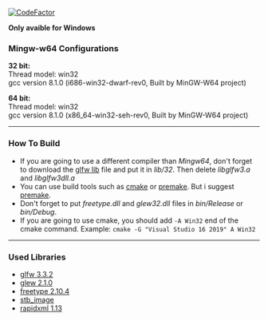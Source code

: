 [![CodeFactor](https://www.codefactor.io/repository/github/requizm/cs2d_vscode/badge)](https://www.codefactor.io/repository/github/requizm/cs2d_vscode)

**Only avaible for Windows**  

### Mingw-w64 Configurations  

**32 bit:**  
Thread model: win32  
gcc version 8.1.0 (i686-win32-dwarf-rev0, Built by MinGW-W64 project)  


**64 bit:**  
Thread model: win32  
gcc version 8.1.0 (x86_64-win32-seh-rev0, Built by MinGW-W64 project)  
  
___
  
### How To Build  
- If you are going to use a different compiler than *Mingw64*, don't forget to download the [glfw lib](https://www.glfw.org/download) file and put it in *lib/32*. Then delete *libglfw3.a* and *libglfw3dll.a*
- You can use build tools such as [cmake](https://cmake.org/) or [premake](https://premake.github.io/). But i suggest [premake](https://premake.github.io/).
- Don't forget to put *freetype.dll* and *glew32.dll* files in *bin/Release* or *bin/Debug*.
- If you are going to use cmake, you should add `-A Win32` end of the cmake command. Example: `cmake -G "Visual Studio 16 2019" A Win32`
  
___
  
### Used Libraries  
- [glfw 3.3.2](https://github.com/glfw/glfw)
- [glew 2.1.0](https://github.com/nigels-com/glew)
- [freetype 2.10.4](https://gitlab.freedesktop.org/freetype/freetype)
- [stb_image](https://github.com/nothings/stb)
- [rapidxml 1.13](http://rapidxml.sourceforge.net/)